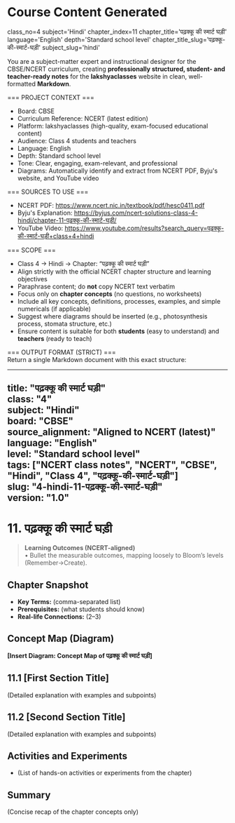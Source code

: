# Course Content Generated

class_no=4
subject='Hindi'
chapter_index=11
chapter_title='पढ़क्कू की स्मार्ट घड़ी'
language='English'
depth='Standard school level'
chapter_title_slug='पढ़क्कू-की-स्मार्ट-घड़ी'
subject_slug='hindi'

You are a subject-matter expert and instructional designer for the CBSE/NCERT curriculum, creating **professionally structured, student- and teacher-ready notes** for the **lakshyaclasses** website in clean, well-formatted **Markdown**.

=== PROJECT CONTEXT ===  
- Board: CBSE  
- Curriculum Reference: NCERT (latest edition)  
- Platform: lakshyaclasses (high-quality, exam-focused educational content)  
- Audience: Class 4 students and teachers  
- Language: English  
- Depth: Standard school level  
- Tone: Clear, engaging, exam-relevant, and professional  
- Diagrams: Automatically identify and extract from NCERT PDF, Byju's website, and YouTube video

=== SOURCES TO USE ===  
- NCERT PDF: https://www.ncert.nic.in/textbook/pdf/hesc0411.pdf  
- Byju's Explanation: https://byjus.com/ncert-solutions-class-4-hindi/chapter-11-पढ़क्कू-की-स्मार्ट-घड़ी/  
- YouTube Video: https://www.youtube.com/results?search_query=पढ़क्कू-की-स्मार्ट-घड़ी+class+4+hindi

=== SCOPE ===  
- Class 4 → Hindi → Chapter: “पढ़क्कू की स्मार्ट घड़ी”  
- Align strictly with the official NCERT chapter structure and learning objectives  
- Paraphrase content; do **not** copy NCERT text verbatim  
- Focus only on **chapter concepts** (no questions, no worksheets)  
- Include all key concepts, definitions, processes, examples, and simple numericals (if applicable)  
- Suggest where diagrams should be inserted (e.g., photosynthesis process, stomata structure, etc.)  
- Ensure content is suitable for both **students** (easy to understand) and **teachers** (ready to teach)

=== OUTPUT FORMAT (STRICT) ===  
Return a single Markdown document with this exact structure:

---
title: "पढ़क्कू की स्मार्ट घड़ी"  
class: "4"  
subject: "Hindi"  
board: "CBSE"  
source_alignment: "Aligned to NCERT (latest)"  
language: "English"  
level: "Standard school level"  
tags: ["NCERT class notes", "NCERT", "CBSE", "Hindi", "Class 4", "पढ़क्कू-की-स्मार्ट-घड़ी"]  
slug: "4-hindi-11-पढ़क्कू-की-स्मार्ट-घड़ी"  
version: "1.0"  
---

# 11. पढ़क्कू की स्मार्ट घड़ी

> **Learning Outcomes (NCERT-aligned)**  
> • Bullet the measurable outcomes, mapping loosely to Bloom’s levels (Remember→Create).

## Chapter Snapshot  
- **Key Terms:** (comma-separated list)  
- **Prerequisites:** (what students should know)  
- **Real-life Connections:** (2–3)

## Concept Map (Diagram)  
<!-- Diagram will be extracted from sources. Placeholder below. -->  
**[Insert Diagram: Concept Map of पढ़क्कू की स्मार्ट घड़ी]**

## 11.1 [First Section Title]  
(Detailed explanation with examples and subpoints)

## 11.2 [Second Section Title]  
(Detailed explanation with examples and subpoints)

## Activities and Experiments  
- (List of hands-on activities or experiments from the chapter)

## Summary  
(Concise recap of the chapter concepts only)


<!-- End of Course Content -->